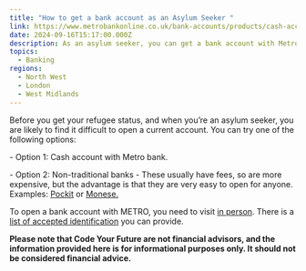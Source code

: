 ```yaml
---
title: "How to get a bank account as an Asylum Seeker "
link: https://www.metrobankonline.co.uk/bank-accounts/products/cash-account/
date: 2024-09-16T15:17:00.000Z
description: As an asylum seeker, you can get a bank account with Metro.
topics:
  - Banking
regions:
  - North West
  - London
  - West Midlands
---
```

[](monese.com)
Before you get your refugee status, and when you’re an asylum seeker, you are likely to find it difficult to open a current account. You can try one of the following options:

\- Option 1: Cash account with Metro bank.

\- Option 2: Non-traditional banks - These usually have fees, so are more expensive, but the advantage is that they are very easy to open for anyone. Examples: [Pockit](http://www.pockit.com) or [Monese.](http://monese.com)

To open a bank account with METRO, you need to visit [in person](https://www.metrobankonline.co.uk/store-locator/). There is a [list of accepted identification](https://www.metrobankonline.co.uk/bank-accounts/i-want-some-information-about/what-i-need-to-open-a-personal-account/#:~:text=7.%20Specific%20circumstances) you can provide.


**Please note that Code Your Future are not financial advisors, and the information provided here is for informational purposes only. It should not be considered financial advice.**

